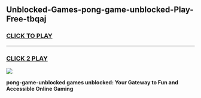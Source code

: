 
## Unblocked-Games-pong-game-unblocked-Play-Free-tbqaj
<h3>
<a href="https://premium76.site?title=pong-game-unblocked&ref=24M">CLICK TO PLAY</a></h3>
<hr>

<h3>
<a href="https://premium76.site?title=pong-game-unblocked&ref=24M">CLICK 2 PLAY</a>
  
</h3>

<a href="https://premium76.site?title=pong-game-unblocked&ref=24M"><img src="https://clearcache.store/games.png"></a>


**pong-game-unblocked games unblocked: Your Gateway to Fun and Accessible Online Gaming**
